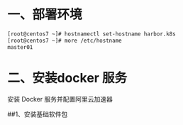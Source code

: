# 一、部署环境
```bash
[root@centos7 ~]# hostnamectl set-hostname harbor.k8s
[root@centos7 ~]# more /etc/hostname             
master01
```
# 二、安装docker 服务


安装 Docker 服务并配置阿里云加速器

##1、安装基础软件包
